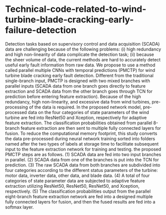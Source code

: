 # Technical-code-related-to-wind-turbine-blade-cracking-early-failure-detection
  Detection tasks based on supervisory control and data acquisition (SCADA) data are challenging because of the following problems: (i) high redundancy and high non-linearity of data complicate the detection task; (ii) because the sheer volume of data, the current methods are hard to accurately detect useful early fault information from raw data. We propose to use a method called parallel multiple CNNs with temporal predictions (PMCTP) for wind turbine blade cracking early fault detection.
  Different from the traditional single-branch input, PMCTP is designed with two mixed branches with parallel inputs (SCADA data from one branch goes directly to feature extraction and SCADA data from the other branch goes through TCN for prediction before entering feature extraction). Because of the high redundancy, high non-linearity, and excessive data from wind turbines, pre-processing of the data is required. In the proposed network model, pre-processed data on the four categories of state parameters of the wind turbine are fed into ResNet50 and Xception, respectively for adaptive feature extraction. The classification probabilities obtained from parallel 8-branch feature extraction are then sent to multiple fully connected layers for fusion. 
  To reduce the computational memory footprint, this study converts the data pre-processed during neural network training sorted into folders named after the two types of labels at storage time to facilitate subsequent input to the feature extraction network for training and testing.
  the proposed PMCTP steps are as follows.
(1)	SCADA data are fed into two input branches in parallel.
(2)	SCADA data from one of the branches is put into the TCN for prediction.
(3)	The raw SCADA data from both branches are subdivided into four categories according to the different status parameters of the turbine: motor data, inverter data, other data, and blade data.
(4)	A total of four categories of state parameter data are subjected to adaptive feature extraction utilizing ResNet50, ResNet50, ResNet50, and Xception, respectively.
(5)	The classification probabilities output from the parallel eight-branch feature extraction network are fed into a designed multiple fully connected layers for fusion, and then the fused results are fed into a softmax layer.

